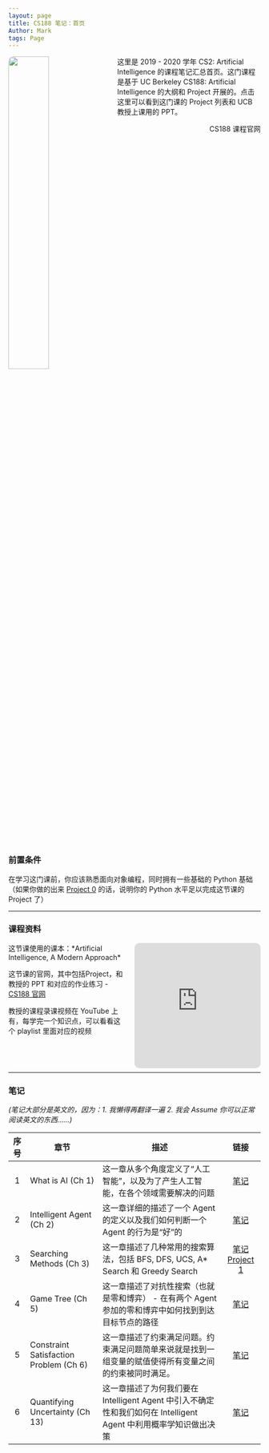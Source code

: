```yaml
---
layout: page
title: CS188 笔记：首页
Author: Mark
tags: Page
---
```


<div style="clear:right"/>
<img src="{{ site.baseurl }}/assets/cs188_logo.png" style="float: left; height: 40%; width: 40%; margin: 0px 16px 8px 0px; border-radius: 10px"/>

这里是 2019 - 2020 学年 CS2: Artificial Intelligence 的课程笔记汇总首页。这门课程是基于 UC Berkeley CS188: Artificial Intelligence 的大纲和 Project 开展的。点击这里可以看到这门课的 Project 列表和 UCB 教授上课用的 PPT。

<div class="main-button" onClick="window.location.href='https://cs188.ml/'" style="float:right">CS188 课程官网</div>

<div style="clear:both"></div>

<div class="info">
    <h3>前置条件</h3>
    在学习这门课前，你应该熟悉面向对象编程，同时拥有一些基础的 Python 基础（如果你做的出来 <a href="https://cs188.ml/project0/">Project 0</a> 的话，说明你的 Python 水平足以完成这节课的 Project 了）
</div>

<hr>

### 课程资料

<iframe width="50%" height="250px" src="https://www.youtube.com/embed/videoseries?list=PLVYtzYiUdm4ThHyh_pnhNQwdmN_OmryLc&index=2" frameborder="0" allow="encrypted-media" allowfullscreen style="border-radius: 10px; float:right; margin: 0px 0px 8px 16px">
Try connect the internet in a more scientific way to see this playlist.
</iframe>


<p>这节课使用的课本：*Artificial Intelligence, A Modern Approach*</p>

<p>这节课的官网，其中包括Project，和教授的 PPT 和对应的作业练习 - <a href="https://cs188.ml/">CS188 官网</a></p>

<p>教授的课程录课视频在 YouTube 上有，每学完一个知识点，可以看看这个 playlist 里面对应的视频</p>

<hr style="clear:both"/>

### 笔记

*(笔记大部分是英文的，因为：1. 我懒得再翻译一遍  2. 我会 Assume 你可以正常阅读英文的东西……)*

| 序号               | 章节                 | 描述                                                         | 链接                                                    |
| :------------------: | ------------------------------------------------------------ | ------------------------------------------------------- | :-----------------------------------------------------: |
| 1      | What is AI (Ch 1)       | 这一章从多个角度定义了“人工智能”，以及为了产生人工智能，在各个领域需要解决的问题 | <a class="tag" href='{{site.baseurl}}/2021/02/25/CS188-Chapter1.html'>笔记</a> |
| 2 | Intelligent Agent (Ch 2) | 这一章详细的描述了一个 Agent 的定义以及我们如何判断一个 Agent 的行为是“好”的 | <a class='tag' href='{{site.baseurl}}/2021/02/28/CS188-Chapter2.html'>笔记</a> |
| 3 | Searching Methods (Ch 3) | 这一章描述了几种常用的搜索算法，包括 BFS, DFS, UCS, A* Search 和 Greedy Search | <a class='tag' href='{{site.baseurl}}/2021/02/28/CS188-Chapter3.html'>笔记</a>  <a class='tag' href='https://cs188.ml/project1/'>Project 1</a> |
| 4 | Game Tree (Ch 5) | 这一章描述了对抗性搜索（也就是零和博弈） - 在有两个 Agent 参加的零和博弈中如何找到到达目标节点的路径|<a class='tag' href='{{site.baseurl}}/2021/04/22/CS188-Chapter5.html'>笔记</a>|
| 5 | Constraint Satisfaction Problem (Ch 6) | 这一章描述了约束满足问题。约束满足问题简单来说就是找到一组变量的赋值使得所有变量之间的约束被同时满足。 |<a class='tag' href='{{site.baseurl}}/2021/05/11/CS188-Chapter6.html'>笔记</a>|
| 6 | Quantifying Uncertainty (Ch 13) | 这一章描述了为何我们要在 Intelligent Agent 中引入不确定性和我们如何在 Intelligent Agent 中利用概率学知识做出决策 |<a href="{{site.baseurl}}/2021/05/30/CS188-Chapter13.html" class="tag">笔记</a>|

